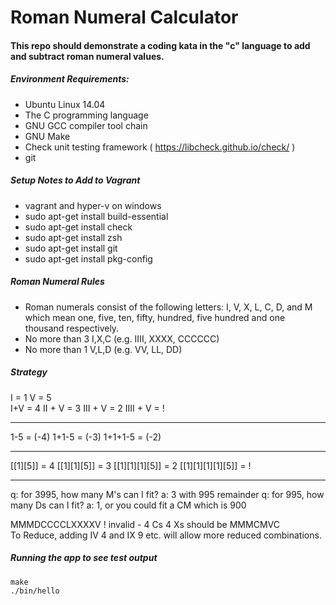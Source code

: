 # Roman Numeral Calculator 

#### This repo should demonstrate a coding kata in the "c" language to add and subtract roman numeral values. 

##### Environment Requirements:
- Ubuntu Linux 14.04
- The C programming language
- GNU GCC compiler tool chain
- GNU Make
- Check unit testing framework ( https://libcheck.github.io/check/ )
- git

##### Setup Notes to Add to Vagrant
- vagrant and hyper-v on windows 
- sudo apt-get install build-essential 
- sudo apt-get install check
- sudo apt-get install zsh
- sudo apt-get install git 
- sudo apt-get install pkg-config 

##### Roman Numeral Rules
- Roman numerals consist of the following letters: I, V, X, L, C, D, and M which mean one, five, ten, fifty, hundred, five hundred and one thousand respectively.
- No more than 3 I,X,C (e.g. IIII, XXXX, CCCCCC)
- No more than 1 V,L,D (e.g. VV, LL, DD)


##### Strategy 
I = 1 
V = 5  
I+V = 4 
II + V = 3 
III + V = 2 
IIII + V = !  

----  
1-5 = (-4) 
1+1-5 = (-3) 
1+1+1-5 = (-2)  

--- 
[[1][5]] = 4 
[[1][1][5]] = 3 
[[1][1][1][5]] = 2 
[[1][1][1][1][5]] = ! 

---
q: for 3995, how many M's can I fit?
a: 3 with 995 remainder
q: for 995, how many Ds can I fit?
a: 1, or you could fit a CM which is 900

MMMDCCCCLXXXXV ! invalid - 4 Cs 4 Xs
should be MMMCMVC  
To Reduce, adding IV 4 and IX 9 etc. will allow more reduced combinations.



##### Running the app to see test output
```
make
./bin/hello
``` 
